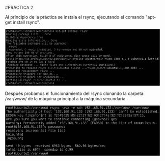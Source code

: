 #PRÁCTICA 2

Al principio de la práctica se instala el rsync, ejecutando el comando "apt-get install rsync".

![imagen](InstalacionRsync.png)

Después probamos el funcionamiento del rsync clonando la carpeta /var/www/ de la máquina principal a la máquina secundaria.

![imagen](ComandoRsync.png)



